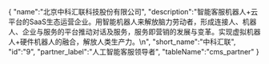 {
	"name":"北京中科汇联科技股份有限公司",
	"description":"智能客服机器人+云平台的SaaS生态运营企业。用智能机器人来解放脑力劳动者，形成连接人、机器人、企业与服务的平台推动对话及服务，服务即营销的发展与变革。实现虚拟机器人+硬件机器人的融合，解放人类生产力。\n",
	"short_name":"中科汇联",
	"id":"9",
	"partner_label":"人工智能客服领导者",
	"tableName":"cms_partner"
}